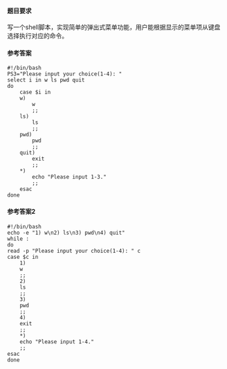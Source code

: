 #### 题目要求
写一个shell脚本，实现简单的弹出式菜单功能，用户能根据显示的菜单项从键盘选择执行对应的命令。

#### 参考答案
```
#!/bin/bash
PS3="Please input your choice(1-4): "
select i in w ls pwd quit
do
    case $i in 
	w)
	    w
	    ;;
	ls)
	    ls
	    ;;
	pwd)
	    pwd
	    ;;
	quit)
	    exit
	    ;;
	*)
	    echo "Please input 1-3."
	    ;;
    esac
done

```

#### 参考答案2
```
#!/bin/bash
echo -e "1) w\n2) ls\n3) pwd\n4) quit"
while :
do
read -p "Please input your choice(1-4): " c
case $c in 
    1)
	w
	;;
    2)
	ls
	;;
    3)
	pwd
	;;
    4)
	exit
	;;
    *)
	echo "Please input 1-4."
	;;
esac
done

```
